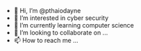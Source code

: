 - 👋 Hi, I’m @pthaiodayne
- 👀 I’m interested in cyber security
- 🌱 I’m currently learning computer science 
- 💞️ I’m looking to collaborate on ...
- 📫 How to reach me ...

<!---
pthaiodayne/pthaiodayne is a ✨ special ✨ repository because its `README.md` (this file) appears on your GitHub profile.
You can click the Preview link to take a look at your changes.
--->
